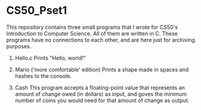 # CS50_Pset1
This repository contains three small programs that I wrote for CS50's Introduction to Computer Science. All of them are written in C.
These programs have no connections to each other, and are here just for archiving purposes.

1. Hello.c
Prints "Hello, world!"

2. Mario ('more comfortable' edition)
Prints a shape made in spaces and hashes to the console.

3. Cash
This program accepts a floating-point value that represents an amount of change owed (in dollars) as input, and goves the minimum number of coins you would need for that amount of change as output.

